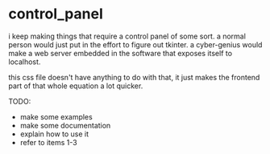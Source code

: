 # control_panel

i keep making things that require a control panel of some sort. a normal person would just put in the effort to figure out tkinter. a cyber-genius would make a web server embedded in the software that exposes itself to localhost.

this css file doesn't have anything to do with that, it just makes the frontend part of that whole equation a lot quicker.

TODO:
- make some examples
- make some documentation
- explain how to use it
- refer to items 1-3
